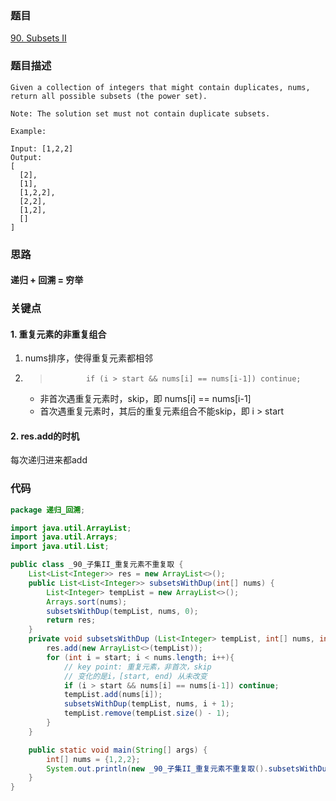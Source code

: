 ### 题目
[90. Subsets II](https://leetcode.com/problems/subsets-ii/)
### 题目描述
```
Given a collection of integers that might contain duplicates, nums, return all possible subsets (the power set).

Note: The solution set must not contain duplicate subsets.

Example:

Input: [1,2,2]
Output:
[
  [2],
  [1],
  [1,2,2],
  [2,2],
  [1,2],
  []
]
```
### 思路
#### 递归 + 回溯 = 穷举

### 关键点
#### 1. 重复元素的非重复组合
1. nums排序，使得重复元素都相邻
2. >             if (i > start && nums[i] == nums[i-1]) continue;  

	* 非首次遇重复元素时，skip，即 nums[i] == nums[i-1]
	* 首次遇重复元素时，其后的重复元素组合不能skip，即 i > start

#### 2. res.add的时机
每次递归进来都add
 
### 代码
```java
package 递归_回溯;

import java.util.ArrayList;
import java.util.Arrays;
import java.util.List;

public class _90_子集II_重复元素不重复取 {
    List<List<Integer>> res = new ArrayList<>();
    public List<List<Integer>> subsetsWithDup(int[] nums) {
        List<Integer> tempList = new ArrayList<>();
        Arrays.sort(nums);
        subsetsWithDup(tempList, nums, 0);
        return res;
    }
    private void subsetsWithDup (List<Integer> tempList, int[] nums, int start){
        res.add(new ArrayList<>(tempList));
        for (int i = start; i < nums.length; i++){
            // key point: 重复元素，非首次，skip
            // 变化的是i，[start, end) 从未改变
            if (i > start && nums[i] == nums[i-1]) continue;
            tempList.add(nums[i]);
            subsetsWithDup(tempList, nums, i + 1);
            tempList.remove(tempList.size() - 1);
        }
    }

    public static void main(String[] args) {
        int[] nums = {1,2,2};
        System.out.println(new _90_子集II_重复元素不重复取().subsetsWithDup(nums));
    }
}
```